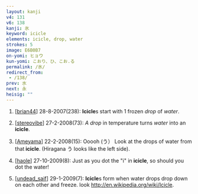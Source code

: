 ```yaml
---
layout: kanji
v4: 131
v6: 138
kanji: 氷
keyword: icicle
elements: icicle, drop, water
strokes: 5
image: E6B0B7
on-yomi: ヒョウ
kun-yomi: こおり、ひ、こお.る
permalink: /氷/
redirect_from:
 - /138/
prev: 水
next: 永
heisig: ""
---
```


1) [<a href="http://kanji.koohii.com/profile/brian44">brian44</a>] 28-8-2007(238): <strong>Icicle</strong>s start with 1 frozen <em>drop</em> of <em>water</em>.

2) [<a href="http://kanji.koohii.com/profile/stereovibe">stereovibe</a>] 27-2-2008(73): <em>A drop</em> in temperature turns <em>water</em> into an<strong> icicle</strong>.

3) [<a href="http://kanji.koohii.com/profile/Ameyama">Ameyama</a>] 22-2-2008(15): Ooooh (う） Look at the drops of water from that<strong> icicle</strong>. (Hiragana う looks like the left side).

4) [<a href="http://kanji.koohii.com/profile/haole">haole</a>] 27-10-2009(8): Just as you dot the &quot;i&quot; in<strong> icicle</strong>, so should you dot the water!

5) [<a href="http://kanji.koohii.com/profile/undead_saif">undead_saif</a>] 29-1-2009(7): <strong>Icicle</strong>s form when water drops drop down on each other and freeze. look <a href="http://en.wikipedia.org/wiki/Icicle">http://en.wikipedia.org/wiki/Icicle</a>.

